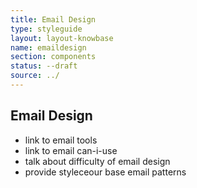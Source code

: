 ```yaml
---
title: Email Design
type: styleguide
layout: layout-knowbase
name: emaildesign
section: components
status: --draft
source: ../
---
```


<main markdown="1">

## Email Design

- link to email tools
- link to email can-i-use
- talk about difficulty of email design
- provide styleceour base email patterns 

</main>